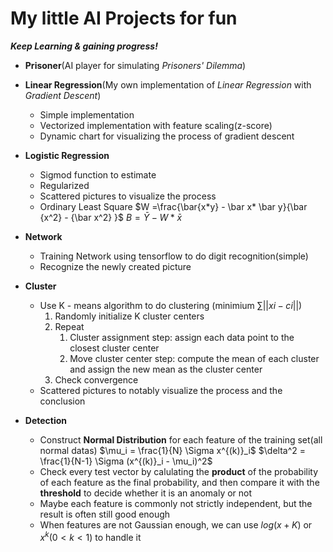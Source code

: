 # My little AI Projects for fun

***Keep Learning & gaining progress!***

- **Prisoner**(AI player for simulating *Prisoners' Dilemma*)
- **Linear Regression**(My own implementation of *Linear Regression* with *Gradient Descent*)

  - Simple implementation
  - Vectorized implementation with feature scaling(z-score)
  - Dynamic chart for visualizing the process of  gradient descent
- **Logistic Regression**

  - Sigmod function to estimate
  - Regularized
  - Scattered pictures to visualize the process
  - Ordinary Least Square
    $W =\frac{\bar{x*y} - \bar x* \bar y}{\bar {x^2} - {\bar x^2} }$
    $B = \bar Y - W * \bar{x}$
- **Network**

  - Training Network using tensorflow to do digit recognition(simple)
  - Recognize the newly created picture
- **Cluster**

  - Use K - means algorithm to do clustering (minimium $\sum ||xi-ci||$)
    1. Randomly initialize K cluster centers
    2. Repeat
       1. Cluster assignment step: assign each data point to the closest cluster center
       2. Move cluster center step: compute the mean of each cluster and assign the new mean as the cluster center
    3. Check convergence
  - Scattered pictures to notably visualize the process and the conclusion
- **Detection**

  - Construct **Normal Distribution** for each feature of the training set(all normal datas)
    $\mu_i = \frac{1}{N} \Sigma x^{(k)}_i$
    $\delta^2 = \frac{1}{N-1} \Sigma (x^{(k)}_i - \mu_i)^2$
  - Check every test vector by calulating the **product** of the probability of each feature as the final probability, and then compare it with the **threshold** to decide whether it is an anomaly or not
  - Maybe each feature is commonly not strictly independent, but the result is often still good enough
  - When features are not Gaussian enough, we can use $log(x+K)$ or $x^k(0<k<1)$ to handle it
